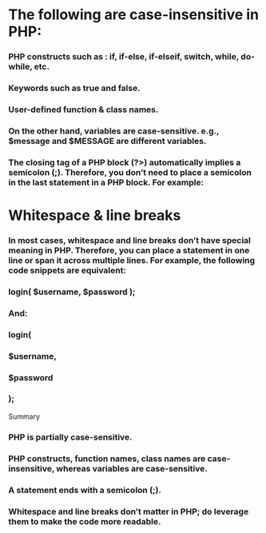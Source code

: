 # The following are case-insensitive in PHP:

### PHP constructs such as : if, if-else, if-elseif, switch, while, do-while, etc.
### Keywords such as true and false.
### User-defined function & class names.

### On the other hand, variables are case-sensitive. e.g., $message and $MESSAGE are different variables.

### The closing tag of a PHP block (?>) automatically implies a semicolon (;). Therefore, you don’t need to place a semicolon in the last statement in a PHP block. For example:
### <?php echo $name ?>




# Whitespace & line breaks
### In most cases, whitespace and line breaks don’t have special meaning in PHP. Therefore, you can place a statement in one line or span it across multiple lines. For example, the following code snippets are equivalent: 
### login( $username, $password );

### And:

### login( 
  ### $username,
  ### $password
  ### );

 Summary
### PHP is partially case-sensitive.
### PHP constructs, function names, class names are case-insensitive, whereas variables are case-sensitive.
### A statement ends with a semicolon (;).
### Whitespace and line breaks don’t matter in PHP; do leverage them to make the code more readable.

